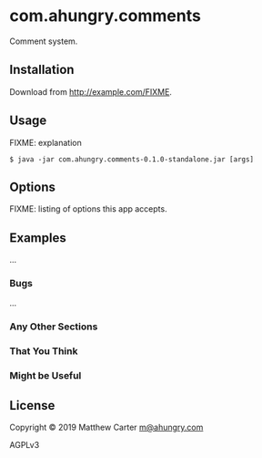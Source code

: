 # com.ahungry.comments

Comment system.

## Installation

Download from http://example.com/FIXME.

## Usage

FIXME: explanation

    $ java -jar com.ahungry.comments-0.1.0-standalone.jar [args]

## Options

FIXME: listing of options this app accepts.

## Examples

...

### Bugs

...

### Any Other Sections
### That You Think
### Might be Useful

## License

Copyright © 2019 Matthew Carter <m@ahungry.com>

AGPLv3
